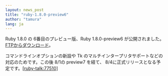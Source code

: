 ```yaml
---
layout: news_post
title: "ruby-1.8.0-preview6"
author: "tamura"
lang: ja
---
```


Ruby 1.8.0 の 6番目のプレビュー版、Ruby 1.8.0-preview6 が公開されました。[FTPからダウンロード][1]。

コマンドラインオプションの新設や Tk のマルチインタープリタサポートなどの対応のためです。この後 8/1の preview7 を経て、
8/4に正式リリースとなる予定です。[\[ruby-talk:77510\]][2]



[1]: https://cache.ruby-lang.org/pub/ruby/1.8/ruby-1.8.0-preview6.tar.gz
[2]: http://blade.nagaokaut.ac.jp/cgi-bin/scat.rb/ruby/ruby-talk/77510

